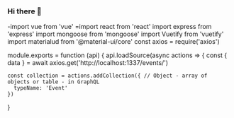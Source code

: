 ### Hi there 👋

-import vue from 'vue'
=import react from 'react'
import express from 'express'
import mongoose from 'mongoose'
import Vuetify from 'vuetify'
import materialud from '@material-ui/core'
const axios = require('axios')

module.exports = function (api) {
 api.loadSource(async actions => {
    const { data } = await axios.get('http://localhost:1337/events/')

    const collection = actions.addCollection({ // Object - array of objects or table - in GraphQL
      typeName: 'Event'
    })
 }
